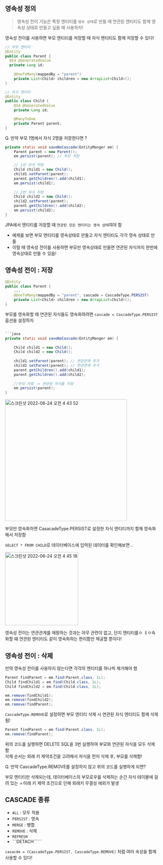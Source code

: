 ## 영속성 정의

> 영속성 전이 기능은 특정 엔티티를 ```영속 상태```로 만들 때 연관된 엔티티도 함께 영속성 상태로 만들고 싶을 때 사용하자!

영속성 전이를 사용하면 부모 엔티티를 저장할 때 자식 엔티티도 함께 저장할 수 있다!

```java
// 부모 엔티티
@Entity
public class Parent {
  @Id @GeneratedValue
  private Long id;
  
	@OneToMany(mappedBy = "parent")
	private List<Child> children = new ArrayList<Child>();
}

// 자식 엔티티
@Entity
public class Child {
    @Id @GeneratedValue
    private Long id;

    @ManyToOne
    private Parent parent;
}
```

Q. 만약 부모 1명에서 자식 2명을 저장한다면 ?

```java
private static void saveNoCascade(EntityManger em) {
    Parent parent = new Parent();
    em.persist(parent); // 부모 저장

    // 1번 자식 저장 
    Child child1 = new Child();
    child1.setParent(parent);
    parent.getChildren().add(child1);
    em.persist(child1);
    
    // 2번 자식 저장
    Child child2 = new Child();
    child2.setParent(parent);
    parent.getChildren().add(child2);
    em.persist(child2);
}
```

JPA에서 엔티티를 저장할 때 ```연관된 모든 엔티티는 영속 상태```여야 함
* 예제를 보면 부모 엔티티를 영속상태로 만들고 자식 엔티티도 각각 영속 상태로 만듦
* 이럴 때 영속성 전이를 사용하면 부모만 영속상태로 만들면 연관된 자식까지 한번에 영속상태로 만들 수 있음!

## 영속성 전이 : 저장

```java
@Entity
public class Parent {
    ...
	@OneToMany(mappedBy = "parent", cascade = CascadeType.PERSIST)
	private List<Child> children = new ArrayList<Child>();
}
```

부모를 영속화할 때 연관된 자식들도 영속화하려면 ```cascade = CascadeType.PERSIST``` 옵션을 설정하자

```java

```java
private static void saveNoCascade(EntityManger em) {
 
    Child child1 = new Child();
    Child child2 = new Child();
    
    child1.setParent(parent); // 연관관계 추가
    child2.setParent(parent); // 연관관계 추가
    parent.getChildren().add(child1);
    parent.getChildren().add(child2);
    
    //부모 저장 -> 연관된 자식들 저장
    em.persist(parent);
}
```

<img width="400" alt="스크린샷 2022-06-24 오전 4 43 52" src="https://user-images.githubusercontent.com/97823928/175384270-eb2c3560-c50a-4917-88d6-a2523beda35f.png">

부모만 영속화하면 CasacadeType.PERSIST로 설정한 자식 엔티티까지 함께 영속화해서 저장함  

```SELECT * FROM CHILD```로 데이터베이스에 입력된 데이터를 확인해보면 ..

<img width="240" alt="스크린샷 2022-06-24 오전 4 45 18" src="https://user-images.githubusercontent.com/97823928/175384496-234fcb37-45a0-484b-a54b-28cfcd43fbfe.png">

영속성 전이는 연관관계를 매핑하는 것과는 아무 관련이 없고, 단지 엔티티를ㅇ ㅕㅇ속화할 떄 연관된 엔티티도 같이 영속화하는 편리함만 제공할 뿐이다!

## 영속성 전이 : 삭제

만약 영속성 전이를 사용하지 않는다면 각각의 엔티티를 하나씩 제거해야 함

```java
Parent findParent = em.find(Parent.class, 1L);
Child findChild1 = em.find(Child.class, 1L);
Child findChild2 = em.find(Child.class, 2L);

em.remove(findChild1);
em.remove(findChild2);
em.remove(findParent);
```

```CascadeType.REMOVE```로 설정하면 부모 엔티티 삭제 시 연관된 자식 엔티티도 함께 삭제 됨!

```java
Parent findParent = em.find(Parent.class, 1L);
em.remove(findParent);
```

위의 코드를 실행하면 DELETE SQL을 3번 실행하여 부모와 연관된 자식을 모두 삭제함    
삭제 순서는 외래 키 제약조건을 고려해서 자식을 먼저 삭제 후, 부모를 삭제함!

Q. 만약 CascadeType.REMOVE를 설정하지 않고 위의 코드를 실행하게 되면?

부모 엔티티만 삭제되는데, 데이터베이스의 부모로우를 삭제하는 순간 자식 테이블에 걸려 있는 ㅗ이래 키 제약 조건으로 인해 외래키 무결성 에외가 발생

## CASCADE 종류

* ```ALL``` : 모두 적용
* ```PERSIST``` : 영속
* ```MERGE``` : 병합
* ```REMOVE``` : 삭제
* ```REFRESH```
* ```DETACH``````

```casacde = (CascadeType.PERSIST, CascadeType.REMOVE)``` 처럼 여러 속성을 함께 사용할 수 있다!
